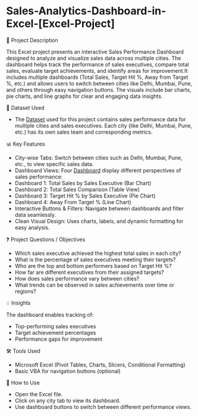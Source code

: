 # Sales-Analytics-Dashboard-in-Excel-[Excel-Project]
📘 Project Description

This Excel project presents an interactive Sales Performance Dashboard designed to analyze and visualize sales data across multiple cities. The dashboard helps track the performance of sales executives, compare total sales, evaluate target achievements, and identify areas for improvement.It includes multiple dashboards (Total Sales, Target Hit %, Away from Target %, etc.) and allows users to switch between cities like Delhi, Mumbai, Pune, and others through easy navigation buttons. The visuals include bar charts, pie charts, and line graphs for clear and engaging data insights.


📂 Dataset Used
- The <a href="https://github.com/shubhamydv10/Sales-Analytics-Dashboard-in-Excel---Excel-Project/blob/main/Excel%20Dataset.xlsx">Dataset</a> used for this project contains sales performance data for multiple cities and sales executives. Each city (like Delhi, Mumbai, Pune, etc.) has its own sales team and corresponding metrics.
  

📊 Key Features

- City-wise Tabs: Switch between cities such as Delhi, Mumbai, Pune, etc., to view specific sales data.
- Dashboard Views: Four <a href=“https://github.com/shubhamydv10/Sales-Analytics-Dashboard-in-Excel---Excel-Project/blob/main/Sales%20Analytics%20Dashboard%20-%20Excel%20Project.xlsm”>Dashboard<a/> display different perspectives of sales performance:
- Dashboard 1: Total Sales by Sales Executive (Bar Chart)
- Dashboard 2: Total Sales Comparison (Table View)
- Dashboard 3: Target Hit % by Sales Executive (Pie Chart)
- Dashboard 4: Away From Target % (Line Chart)
- Interactive Buttons & Filters: Navigate between dashboards and filter data seamlessly.
- Clean Visual Design: Uses charts, labels, and dynamic formatting for easy analysis.


❓ Project Questions / Objectives

- Which sales executive achieved the highest total sales in each city?
- What is the percentage of sales executives meeting their targets?
- Who are the top and bottom performers based on Target Hit %?
- How far are different executives from their assigned targets?
- How does sales performance vary between cities?
- What trends can be observed in sales achievements over time or regions?


💡 Insights

The dashboard enables tracking of:
- Top-performing sales executives
- Target achievement percentages
- Performance gaps for improvement


🛠️ Tools Used

- Microsoft Excel (Pivot Tables, Charts, Slicers, Conditional Formatting)
- Basic VBA for navigation buttons (optional)

  
📁 How to Use

- Open the Excel file.
- Click on any city tab to view its dashboard.
- Use dashboard buttons to switch between different performance views.

  
